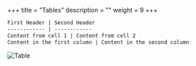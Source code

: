 +++
title = "Tables"
description = ""
weight = 9
+++


```md
First Header | Second Header
------------ | ------------
Content from cell 1 | Content from cell 2
Content in the first column | Content in the second column
```

![Table](/table.png)

